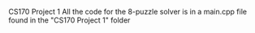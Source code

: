 CS170 Project 1
All the code for the 8-puzzle solver is in a main.cpp file found in the "CS170 Project 1" folder
